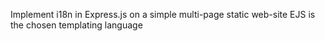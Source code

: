 Implement i18n in Express.js on a simple multi-page static web-site
EJS is the chosen templating language
